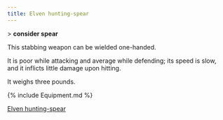 ```yaml
---
title: Elven hunting-spear
---
```


\> **consider spear**

This stabbing weapon can be wielded one-handed.

It is poor while attacking and average while defending; its speed is
slow, and it inflicts little damage upon hitting.

It weighs three pounds.

{% include Equipment.md %}

[Elven hunting-spear](Category:_Stabbing_weapons "wikilink")